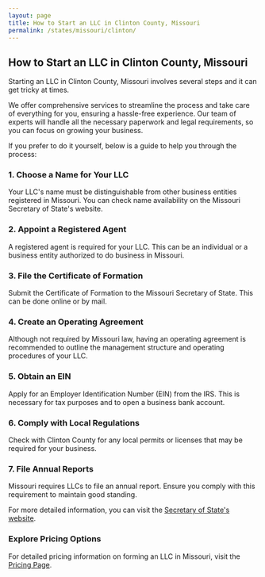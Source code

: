 ```yaml
---
layout: page
title: How to Start an LLC in Clinton County, Missouri
permalink: /states/missouri/clinton/
---
```


<h2>How to Start an LLC in Clinton County, Missouri</h2>

<p>Starting an LLC in Clinton County, Missouri involves several steps and it can get tricky at times.</p>

<p>We offer comprehensive services to streamline the process and take care of everything for you, ensuring a hassle-free experience. Our team of experts will handle all the necessary paperwork and legal requirements, so you can focus on growing your business.</p>

<p>If you prefer to do it yourself, below is a guide to help you through the process:</p>

<h3>1. Choose a Name for Your LLC</h3>
<p>Your LLC's name must be distinguishable from other business entities registered in Missouri. You can check name availability on the Missouri Secretary of State's website.</p>

<h3>2. Appoint a Registered Agent</h3>
<p>A registered agent is required for your LLC. This can be an individual or a business entity authorized to do business in Missouri.</p>

<h3>3. File the Certificate of Formation</h3>
<p>Submit the Certificate of Formation to the Missouri Secretary of State. This can be done online or by mail.</p>

<h3>4. Create an Operating Agreement</h3>
<p>Although not required by Missouri law, having an operating agreement is recommended to outline the management structure and operating procedures of your LLC.</p>

<h3>5. Obtain an EIN</h3>
<p>Apply for an Employer Identification Number (EIN) from the IRS. This is necessary for tax purposes and to open a business bank account.</p>

<h3>6. Comply with Local Regulations</h3>
<p>Check with Clinton County for any local permits or licenses that may be required for your business.</p>

<h3>7. File Annual Reports</h3>
<p>Missouri requires LLCs to file an annual report. Ensure you comply with this requirement to maintain good standing.</p>

<p>For more detailed information, you can visit the <a href="https://www.sos.missouri.gov/">Secretary of State's website</a>.</p>

<h3>Explore Pricing Options</h3>
<p>For detailed pricing information on forming an LLC in Missouri, visit the <a href="{ '/new-pricing/' | relative_url }">Pricing Page</a>.</p>
